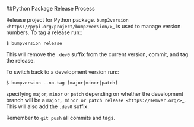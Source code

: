##Python Package Release Process

Release project for Python package. `bump2version <https://pypi.org/project/bump2version/>`_ is used to manage version numbers.
To tag a release run::

    $ bumpversion release

This will remove the ``.dev0`` suffix from the current version, commit, and tag the release.

To switch back to a development version run::

    $ bumpversion --no-tag [major|minor|patch]

specifying ``major``, ``minor`` or ``patch`` depending on whether the development branch will be a `major, minor or patch release <https://semver.org/>`_. This will also add the ``.dev0`` suffix.

Remember to ``git push`` all commits and tags.
